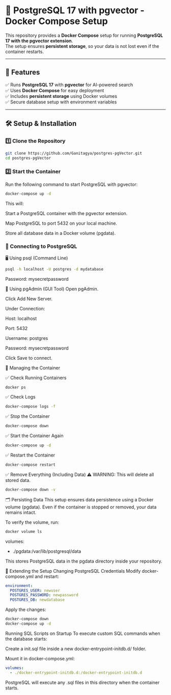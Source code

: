 # 🚀 PostgreSQL 17 with pgvector - Docker Compose Setup  

This repository provides a **Docker Compose** setup for running **PostgreSQL 17 with the pgvector extension**.  
The setup ensures **persistent storage**, so your data is not lost even if the container restarts.

---

## 📌 Features  
✅ Runs **PostgreSQL 17** with **pgvector** for AI-powered search  
✅ Uses **Docker Compose** for easy deployment  
✅ Includes **persistent storage** using Docker volumes  
✅ Secure database setup with environment variables  

---

## 🛠 Setup & Installation  

### **1️⃣ Clone the Repository**  
```sh
git clone https://github.com/Ganitagya/postgres-pgVector.git
cd postgres-pgVector
```


### **2️⃣ Start the Container**  
Run the following command to start PostgreSQL with pgvector:

```sh
docker-compose up -d
```

This will:

Start a PostgreSQL container with the pgvector extension.

Map PostgreSQL to port 5432 on your local machine.

Store all database data in a Docker volume (pgdata).


### **📡 Connecting to PostgreSQL**  
🖥️ Using psql (Command Line)

```sh
psql -h localhost -U postgres -d mydatabase
```
Password: mysecretpassword

🔧 Using pgAdmin (GUI Tool)
Open pgAdmin.

Click Add New Server.

Under Connection:

Host: localhost

Port: 5432

Username: postgres

Password: mysecretpassword

Click Save to connect.


🔄 Managing the Container

✅ Check Running Containers
```sh
docker ps
```

✅ Check Logs
```sh
docker-compose logs -f
```

✅ Stop the Container
```sh
docker-compose down
```

✅ Start the Container Again
```sh
docker-compose up -d
```

✅ Restart the Container
```sh
docker-compose restart
```

✅ Remove Everything (Including Data)
⚠️ WARNING: This will delete all stored data.

```sh
docker-compose down -v
```


🗂 Persisting Data
This setup ensures data persistence using a Docker volume (pgdata).
Even if the container is stopped or removed, your data remains intact.

To verify the volume, run:

```sh
docker volume ls
```

volumes:
  - ./pgdata:/var/lib/postgresql/data

This stores PostgreSQL data in the pgdata directory inside your repository.


📌 Extending the Setup
Changing PostgreSQL Credentials
Modify docker-compose.yml and restart:

```yaml
environment:
  POSTGRES_USER: newuser
  POSTGRES_PASSWORD: newpassword
  POSTGRES_DB: newdatabase
  ```

Apply the changes:

```sh
docker-compose down
docker-compose up -d
```


Running SQL Scripts on Startup
To execute custom SQL commands when the database starts:

Create a init.sql file inside a new docker-entrypoint-initdb.d/ folder.

Mount it in docker-compose.yml:

```yaml
volumes:
  - ./docker-entrypoint-initdb.d:/docker-entrypoint-initdb.d
  ```


PostgreSQL will execute any .sql files in this directory when the container starts.

